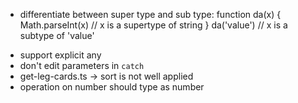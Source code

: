 

- differentiate between super type and sub type:
  function da(x) {
  Math.parseInt(x) // x is a supertype of string
  }
  da('value') // x is a subtype of 'value'

* support explicit any
* don't edit parameters in `catch`
* get-leg-cards.ts  -> sort is not well applied
* operation on number should type as number